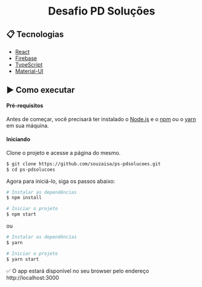 <h1 align="center">Desafio PD Soluções</h1>

## :clipboard: Tecnologias 
- [React](https://reactjs.org)
- [Firebase](https://firebase.google.com/)
- [TypeScript](https://www.typescriptlang.org/)
- [Material-UI](https://mui.com/pt/)

## :arrow_forward: Como executar
#### Pré-requisitos
Antes de começar, você precisará ter instalado o [Node.js](https://nodejs.org/en/) e o [npm](https://docs.npmjs.com/) ou o [yarn](https://yarnpkg.com/getting-started) em sua máquina.

#### Iniciando
Clone o projeto e acesse a página do mesmo.
```bash
$ git clone https://github.com/souzaisa/ps-pdsolucoes.git
$ cd ps-pdsolucoes
```
Agora para iniciá-lo, siga os passos abaixo:
```bash
# Instalar as dependências
$ npm install

# Iniciar o projeto
$ npm start
```
ou
```bash
# Instalar as dependências
$ yarn

# Iniciar o projeto
$ yarn start
```
:white_check_mark: O app estará disponível no seu browser pelo endereço http://localhost:3000

